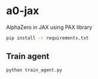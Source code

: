 # a0-jax
AlphaZero in JAX using PAX library

```sh
pip install -r requirements.txt
```


## Train agent

```sh
python train_agent.py
```